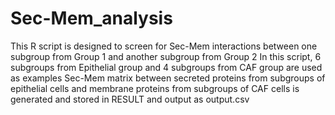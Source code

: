 # Sec-Mem_analysis
This R script is designed to screen for Sec-Mem interactions between one subgroup from Group 1 and another subgroup from Group 2 In this script, 6 subgroups from Epithelial group and 4 subgroups from  CAF group are used as examples Sec-Mem matrix between secreted proteins from subgroups of epithelial cells and membrane proteins from subgroups of CAF cells is generated and stored in RESULT and output as output.csv
